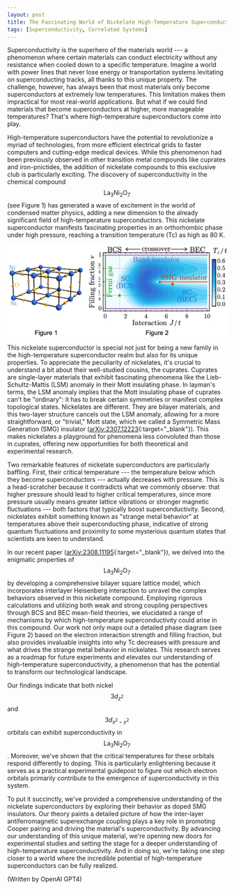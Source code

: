 ```yaml
---
layout: post
title: The Fascinating World of Nickelate High-Temperature Superconductors
tags: [Superconductivity, Correlated Systems]
---
```


Superconductivity is the superhero of the materials world --- a phenomenon where certain materials can conduct electricity without any resistance when cooled down to a specific temperature. Imagine a world with power lines that never lose energy or transportation systems levitating on superconducting tracks, all thanks to this unique property. The challenge, however, has always been that most materials only become superconductors at extremely low temperatures. This limitation makes them impractical for most real-world applications. But what if we could find materials that become superconductors at higher, more manageable temperatures? That's where high-temperature superconductors come into play.

High-temperature superconductors have the potential to revolutionize a myriad of technologies, from more efficient electrical grids to faster computers and cutting-edge medical devices. While this phenomenon had been previously observed in other transition metal compounds like cuprates and iron-pnictides, the addition of nickelate compounds to this exclusive club is particularly exciting. The discovery of superconductivity in the chemical compound $$\text{La}_3\text{Ni}_2\text{O}_7$$ (see Figure 1) has generated a wave of excitement in the world of condensed matter physics, adding a new dimension to the already significant field of high-temperature superconductors. This nickelate superconductor manifests fascinating properties in an orthorhombic phase under high pressure, reaching a transition temperature (Tc) as high as 80 K.  

![Structure and phase digram of the nickelate superconductor.](/assets/img/figures/nickelate.png)

This nickelate superconductor is special not just for being a new family in the high-temperature superconductor realm but also for its unique properties. To appreciate the peculiarity of nickelates, it's crucial to understand a bit about their well-studied cousins, the cuprates. Cuprates are single-layer materials that exhibit fascinating phenomena like the Lieb-Schultz-Mattis (LSM) anomaly in their Mott insulating phase. In layman's terms, the LSM anomaly implies that the Mott insulating phase of cuprates can't be "ordinary": it has to break certain symmetries or manifest complex topological states. Nickelates are different. They are bilayer materials, and this two-layer structure cancels out the LSM anomaly, allowing for a more straightforward, or "trivial," Mott state, which we called a Symmetric Mass Generation (SMG) insulator ([arXiv:2307.12223](https://arxiv.org/abs/2307.12223){:target="_blank"}). This makes nickelates a playground for phenomena less convoluted than those in cuprates, offering new opportunities for both theoretical and experimental research.

Two remarkable features of nickelate superconductors are particularly baffling. First, their critical temperature --- the temperature below which they become superconductors --- actually decreases with pressure. This is a head-scratcher because it contradicts what we commonly observe: that higher pressure should lead to higher critical temperatures, since more pressure usually means greater lattice vibrations or stronger magnetic fluctuations --- both factors that typically boost superconductivity. Second, nickelates exhibit something known as "strange metal behavior" at temperatures above their superconducting phase, indicative of strong quantum fluctuations and proximity to some mysterious quantum states that scientists are keen to understand.

In our recent paper ([arXiv:2308.11195](https://arxiv.org/abs/2308.11195){:target="_blank"}), we delved into the enigmatic properties of $$\text{La}_3\text{Ni}_2\text{O}_7$$ by developing a comprehensive bilayer square lattice model, which incorporates interlayer Heisenberg interaction to unravel the complex behaviors observed in this nickelate compound. Employing rigorous calculations and utilizing both weak and strong coupling perspectives through BCS and BEC mean-field theories, we elucidated a range of mechanisms by which high-temperature superconductivity could arise in this compound. Our work not only maps out a detailed phase diagram (see Figure 2) based on the electron interaction strength and filling fraction, but also provides invaluable insights into why Tc decreases with pressure and what drives the strange metal behavior in nickelates. This research serves as a roadmap for future experiments and elevates our understanding of high-temperature superconductivity, a phenomenon that has the potential to transform our technological landscape.

Our findings indicate that both nickel $$3d_{z^2}$$ and $$3d_{x^2-y^2}$$ orbitals can exhibit superconductivity in $$\text{La}_3\text{Ni}_2\text{O}_7$$. Moreover, we've shown that the critical temperatures for these orbitals respond differently to doping. This is particularly enlightening because it serves as a practical experimental guidepost to figure out which electron orbitals primarily contribute to the emergence of superconductivity in this system.

To put it succinctly, we've provided a comprehensive understanding of the nickelate superconductors by exploring their behavior as doped SMG insulators. Our theory paints a detailed picture of how the inter-layer antiferromagnetic superexchange coupling plays a key role in promoting Cooper pairing and driving the material's superconductivity. By advancing our understanding of this unique material, we're opening new doors for experimental studies and setting the stage for a deeper understanding of high-temperature superconductivity. And in doing so, we're taking one step closer to a world where the incredible potential of high-temperature superconductors can be fully realized.

(Written by OpenAI GPT4)